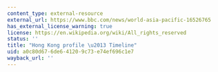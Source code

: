 ```yaml
---
content_type: external-resource
external_url: https://www.bbc.com/news/world-asia-pacific-16526765
has_external_license_warning: true
license: https://en.wikipedia.org/wiki/All_rights_reserved
status: ''
title: "Hong Kong profile \u2013 Timeline"
uid: a0c80d67-6de6-4120-9c73-e74ef696c1e7
wayback_url: ''
---
```

